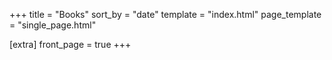 +++
title = "Books"
sort_by = "date"
template = "index.html"
page_template = "single_page.html"

[extra]
front_page = true
+++